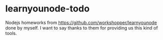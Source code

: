 # learnyounode-todo
Nodejs homeworks from https://github.com/workshopper/learnyounode done by myself. I want to say thanks to them for providing us this kind of tools.
